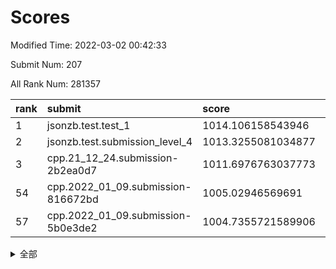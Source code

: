 # Scores

Modified Time: 2022-03-02 00:42:33

Submit Num: 207

All Rank Num: 281357

| rank |               submit               |       score        |       sigma        | pk_num |
| :--- | :--------------------------------- | :----------------- | :----------------- | :----- |
| 1    | jsonzb.test.test_1                 | 1014.106158543946  | 0.8106953233985605 | 5434   |
| 2    | jsonzb.test.submission_level_4     | 1013.3255081034877 | 0.8136206264326674 | 5430   |
| 3    | cpp.21_12_24.submission-2b2ea0d7   | 1011.6976763037773 | 0.7629147297537004 | 5440   |
| 54   | cpp.2022_01_09.submission-816672bd | 1005.02946569691   | 0.7144633984325197 | 5434   |
| 57   | cpp.2022_01_09.submission-5b0e3de2 | 1004.7355721589906 | 0.7211136882896706 | 5433   |


<details>
<summary>全部</summary>

| rank |                 submit                 |       score        |       sigma        | pk_num |
| :--- | :------------------------------------- | :----------------- | :----------------- | :----- |
| 1    | jsonzb.test.test_1                     | 1014.106158543946  | 0.8106953233985605 | 5434   |
| 2    | jsonzb.test.submission_level_4         | 1013.3255081034877 | 0.8136206264326674 | 5430   |
| 3    | cpp.21_12_24.submission-2b2ea0d7       | 1011.6976763037773 | 0.7629147297537004 | 5440   |
| 4    | gobigger.level_3.submission_level_3_10 | 1011.5116614315054 | 0.7995079042386938 | 5440   |
| 5    | gobigger.level_3.submission_level_3_36 | 1011.4798264685749 | 0.7748681172408938 | 5440   |
| 6    | gobigger.level_3.submission_level_3_41 | 1011.3385996919426 | 0.7930207076529634 | 5438   |
| 7    | gobigger.level_3.submission_level_3_25 | 1011.2731528848424 | 0.7685820991906408 | 5437   |
| 8    | gobigger.level_3.submission_level_3_40 | 1011.223139911873  | 0.7731723108482644 | 5437   |
| 9    | gobigger.level_3.submission_level_3_38 | 1011.2042304783289 | 0.7764295100023109 | 5437   |
| 10   | gobigger.level_3.submission_level_3_5  | 1011.0077303215342 | 0.7990270404766115 | 5438   |
| 11   | gobigger.level_3.submission_level_3_15 | 1010.9427047372712 | 0.7430166338914587 | 5436   |
| 12   | gobigger.level_3.submission_level_3_34 | 1010.7719552717521 | 0.7578202577741145 | 5438   |
| 13   | gobigger.level_3.submission_level_3_13 | 1010.7472060647417 | 0.7611033544047241 | 5442   |
| 14   | gobigger.level_3.submission_level_3_7  | 1010.5913941403725 | 0.7609078750910941 | 5436   |
| 15   | gobigger.level_3.submission_level_3_49 | 1010.5113945768842 | 0.7762733979662629 | 5439   |
| 16   | gobigger.level_3.submission_level_3_33 | 1010.4733882219303 | 0.7667071930229427 | 5438   |
| 17   | gobigger.level_3.submission_level_3_16 | 1010.4440405412669 | 0.7316580092541498 | 5435   |
| 18   | gobigger.level_3.submission_level_3_23 | 1010.3838397149403 | 0.7641532396923196 | 5435   |
| 19   | gobigger.level_3.submission_level_3_22 | 1010.3749949394771 | 0.7584125492392216 | 5436   |
| 20   | gobigger.level_3.submission_level_3_42 | 1010.3722598504169 | 0.7510547499309546 | 5442   |
| 21   | gobigger.level_3.submission_level_3_32 | 1010.3361770113663 | 0.7608121757121291 | 5433   |
| 22   | gobigger.level_3.submission_level_3_20 | 1010.2847038864838 | 0.7541939699747483 | 5438   |
| 23   | gobigger.level_3.submission_level_3_24 | 1010.2545757038475 | 0.7678803081414594 | 5443   |
| 24   | gobigger.level_3.submission_level_3_35 | 1010.248073281256  | 0.7508169690888863 | 5442   |
| 25   | gobigger.level_3.submission_level_3_31 | 1010.2454555636957 | 0.7500914232195476 | 5434   |
| 26   | gobigger.level_3.submission_level_3_43 | 1010.191887542434  | 0.7819683177442702 | 5432   |
| 27   | gobigger.level_3.submission_level_3_47 | 1010.1868778411833 | 0.759269377994627  | 5436   |
| 28   | gobigger.level_3.submission_level_3_21 | 1010.1264264397734 | 0.7652151822729417 | 5438   |
| 29   | gobigger.level_3.submission_level_3_12 | 1010.0899041131069 | 0.7738172402125257 | 5435   |
| 30   | gobigger.level_3.submission_level_3_44 | 1010.0613434724308 | 0.7716448909056406 | 5437   |
| 31   | gobigger.level_3.submission_level_3_46 | 1009.9681693921854 | 0.7357222784222421 | 5431   |
| 32   | gobigger.level_3.submission_level_3_2  | 1009.8231176576345 | 0.771765576336431  | 5438   |
| 33   | gobigger.level_3.submission_level_3_1  | 1009.7584739071099 | 0.7494402650521639 | 5436   |
| 34   | gobigger.level_3.submission_level_3_8  | 1009.7073025936382 | 0.7518384220919483 | 5435   |
| 35   | gobigger.level_3.submission_level_3_9  | 1009.7063458393119 | 0.7653138325971591 | 5437   |
| 36   | gobigger.level_3.submission_level_3_37 | 1009.6105016857412 | 0.7470036503380578 | 5437   |
| 37   | gobigger.level_3.submission_level_3_28 | 1009.5999295702248 | 0.7665334038392353 | 5432   |
| 38   | gobigger.level_3.submission_level_3_27 | 1009.4954875566285 | 0.7485360278789163 | 5441   |
| 39   | gobigger.level_3.submission_level_3_26 | 1009.4737534873641 | 0.7598808844877037 | 5437   |
| 40   | gobigger.level_3.submission_level_3_3  | 1009.433224364841  | 0.7618662379769353 | 5439   |
| 41   | gobigger.level_3.submission_level_3_14 | 1009.3264520110586 | 0.7554436263347779 | 5435   |
| 42   | gobigger.level_3.submission_level_3_45 | 1009.3151462621751 | 0.7347482892521165 | 5431   |
| 43   | gobigger.level_3.submission_level_3_19 | 1008.9116732149291 | 0.7565067442484329 | 5432   |
| 44   | gobigger.level_3.submission_level_3_29 | 1008.8479783326129 | 0.7792000774156447 | 5444   |
| 45   | gobigger.level_3.submission_level_3_30 | 1008.7715523057277 | 0.7439657955433899 | 5437   |
| 46   | gobigger.level_3.submission_level_3_39 | 1008.7684660468344 | 0.7383241913517764 | 5434   |
| 47   | gobigger.level_3.submission_level_3_4  | 1008.7032222488784 | 0.7587510091885328 | 5443   |
| 48   | gobigger.level_3.submission_level_3_11 | 1008.5321448260484 | 0.7330946081370856 | 5432   |
| 49   | gobigger.level_3.submission_level_3_48 | 1008.4332760052763 | 0.7576548047891807 | 5437   |
| 50   | gobigger.level_3.submission_level_3_0  | 1008.2952381625762 | 0.7385323436904242 | 5436   |
| 51   | gobigger.level_3.submission_level_3_18 | 1008.1537833568254 | 0.7381546043275826 | 5433   |
| 52   | gobigger.level_3.submission_level_3_17 | 1007.9646023529671 | 0.7421267762889916 | 5438   |
| 53   | gobigger.level_3.submission_level_3_6  | 1007.7469271589093 | 0.7461139564654848 | 5440   |
| 54   | cpp.2022_01_09.submission-816672bd     | 1005.02946569691   | 0.7144633984325197 | 5434   |
| 55   | gobigger.level_1.submission_level_1_37 | 1004.8501682092856 | 0.7260474444812007 | 5437   |
| 56   | gobigger.level_1.submission_level_1_11 | 1004.7666364774711 | 0.7352940735227318 | 5438   |
| 57   | cpp.2022_01_09.submission-5b0e3de2     | 1004.7355721589906 | 0.7211136882896706 | 5433   |
| 58   | gobigger.level_1.submission_level_1_14 | 1004.6356821899423 | 0.7285027432884638 | 5439   |
| 59   | gobigger.level_1.submission_level_1_24 | 1004.5831827173425 | 0.7067230960580007 | 5435   |
| 60   | gobigger.level_1.submission_level_1_49 | 1004.4452737459586 | 0.7021341743400039 | 5438   |
| 61   | gobigger.level_1.submission_level_1_4  | 1004.2658272447551 | 0.6980983974946959 | 5441   |
| 62   | gobigger.level_1.submission_level_1_46 | 1004.2360674353491 | 0.7184606640118415 | 5435   |
| 63   | gobigger.level_1.submission_level_1_27 | 1004.1629050964546 | 0.7190549515114408 | 5430   |
| 64   | gobigger.level_1.submission_level_1_8  | 1004.1569938207379 | 0.7286766371852464 | 5438   |
| 65   | gobigger.level_1.submission_level_1_48 | 1004.1208641875644 | 0.7067247546860258 | 5436   |
| 66   | gobigger.level_1.submission_level_1_7  | 1004.0796478191348 | 0.713908414137494  | 5437   |
| 67   | gobigger.level_1.submission_level_1_10 | 1004.0580664232185 | 0.7260496940850356 | 5439   |
| 68   | gobigger.level_1.submission_level_1_26 | 1004.0555004790699 | 0.7211490994026865 | 5436   |
| 69   | gobigger.level_1.submission_level_1_21 | 1003.7474673494895 | 0.7231448140491217 | 5448   |
| 70   | gobigger.level_1.submission_level_1_44 | 1003.7269933228905 | 0.7124701968293196 | 5442   |
| 71   | gobigger.level_1.submission_level_1_28 | 1003.7241759215827 | 0.7209015138271558 | 5439   |
| 72   | gobigger.level_1.submission_level_1_13 | 1003.6685431266427 | 0.7008292605872517 | 5440   |
| 73   | gobigger.level_1.submission_level_1_31 | 1003.6125599580489 | 0.7168028251648808 | 5439   |
| 74   | gobigger.level_1.submission_level_1_30 | 1003.5473306279883 | 0.7142385871866801 | 5439   |
| 75   | gobigger.level_1.submission_level_1_5  | 1003.4714401425975 | 0.7132457296662615 | 5437   |
| 76   | gobigger.level_1.submission_level_1_43 | 1003.4586342974751 | 0.7043177775669781 | 5429   |
| 77   | gobigger.level_1.submission_level_1_32 | 1003.3761889744978 | 0.7234277035630146 | 5437   |
| 78   | gobigger.level_1.submission_level_1_35 | 1003.3721314701378 | 0.7270794202188074 | 5437   |
| 79   | gobigger.level_1.submission_level_1_9  | 1003.3625798052873 | 0.7088815496155201 | 5433   |
| 80   | gobigger.level_1.submission_level_1_20 | 1003.3466834713392 | 0.7115251359802586 | 5435   |
| 81   | gobigger.level_1.submission_level_1_38 | 1003.3318469010254 | 0.7191023450125373 | 5436   |
| 82   | gobigger.level_1.submission_level_1_1  | 1003.3008787883546 | 0.7139324357975898 | 5438   |
| 83   | gobigger.level_1.submission_level_1_22 | 1003.2641714681536 | 0.7097029579250136 | 5438   |
| 84   | gobigger.level_1.submission_level_1_41 | 1003.2189487178337 | 0.7131996288446072 | 5436   |
| 85   | gobigger.level_1.submission_level_1_25 | 1003.1767566184833 | 0.7246147010867413 | 5438   |
| 86   | gobigger.level_1.submission_level_1_34 | 1003.1626913036284 | 0.7068826708566318 | 5436   |
| 87   | gobigger.level_1.submission_level_1_17 | 1003.133477849936  | 0.7194113185635088 | 5437   |
| 88   | gobigger.level_1.submission_level_1_18 | 1003.0360309816886 | 0.7202456406704807 | 5432   |
| 89   | gobigger.level_1.submission_level_1_15 | 1002.9682857234076 | 0.7144139128068642 | 5433   |
| 90   | gobigger.level_1.submission_level_1_16 | 1002.9014882396372 | 0.7137152577901058 | 5437   |
| 91   | gobigger.level_1.submission_level_1_36 | 1002.8944182574236 | 0.7210079891720929 | 5441   |
| 92   | gobigger.level_1.submission_level_1_19 | 1002.8915052741849 | 0.7102311562642795 | 5435   |
| 93   | gobigger.level_1.submission_level_1_33 | 1002.8572970103243 | 0.7099767634990848 | 5435   |
| 94   | gobigger.level_1.submission_level_1_29 | 1002.8466309782264 | 0.7323034430215474 | 5440   |
| 95   | gobigger.level_1.submission_level_1_2  | 1002.7800604089249 | 0.722619757343988  | 5444   |
| 96   | gobigger.level_1.submission_level_1_45 | 1002.71765708061   | 0.707546417006138  | 5438   |
| 97   | gobigger.level_1.submission_level_1_40 | 1002.6740729634822 | 0.714619457772152  | 5439   |
| 98   | gobigger.level_1.submission_level_1_47 | 1002.4913507953005 | 0.714337101795912  | 5437   |
| 99   | gobigger.level_1.submission_level_1_3  | 1002.4383869089612 | 0.7170179908015689 | 5440   |
| 100  | gobigger.level_1.submission_level_1_0  | 1002.4146434080197 | 0.7152599362539103 | 5437   |
| 101  | gobigger.level_1.submission_level_1_6  | 1002.2945442682553 | 0.7080661782871372 | 5438   |
| 102  | gobigger.level_1.submission_level_1_12 | 1002.2519555465665 | 0.7180194349410869 | 5442   |
| 103  | gobigger.level_1.submission_level_1_39 | 1001.9492259036514 | 0.7119757223819312 | 5441   |
| 104  | gobigger.level_1.submission_level_1_23 | 1001.8159366439501 | 0.706655246970748  | 5436   |
| 105  | gobigger.level_1.submission_level_1_42 | 1001.6426875581635 | 0.7219162767460172 | 5443   |
| 106  | gobigger.random.submission_random_19   | 997.8085995543779  | 0.7018406406642193 | 5441   |
| 107  | gobigger.random.submission_random_18   | 997.5740726384097  | 0.7203177400565647 | 5432   |
| 108  | gobigger.random.submission_random_11   | 996.9965138653613  | 0.7195905498691444 | 5437   |
| 109  | gobigger.random.submission_random_34   | 996.9401732261995  | 0.6963379959415227 | 5436   |
| 110  | gobigger.random.submission_random_10   | 996.8709219618572  | 0.7061758750409572 | 5437   |
| 111  | gobigger.random.submission_random_1    | 996.8522227031241  | 0.7185862287883673 | 5434   |
| 112  | gobigger.random.submission_random_13   | 996.8309216625074  | 0.7015337342576371 | 5442   |
| 113  | gobigger.random.submission_random_9    | 996.6431159818325  | 0.7167910537793777 | 5437   |
| 114  | gobigger.random.submission_random_37   | 996.6204151025826  | 0.7130082033539791 | 5431   |
| 115  | gobigger.random.submission_random_47   | 996.4992737449749  | 0.713504915122246  | 5435   |
| 116  | gobigger.random.submission_random_5    | 996.465219652116   | 0.717957328682679  | 5435   |
| 117  | gobigger.random.submission_random_38   | 996.4487300510991  | 0.7142461576344477 | 5436   |
| 118  | gobigger.random.submission_random_28   | 996.4323845551618  | 0.7025951560297785 | 5434   |
| 119  | gobigger.random.submission_random_7    | 996.4319104176632  | 0.7135266138191628 | 5435   |
| 120  | gobigger.random.submission_random_41   | 996.421219483515   | 0.7015843385538807 | 5436   |
| 121  | gobigger.random.submission_random_44   | 996.4173952185339  | 0.7182776522821835 | 5436   |
| 122  | gobigger.random.submission_random_26   | 996.3575899063771  | 0.7268854951135313 | 5442   |
| 123  | gobigger.random.submission_random_27   | 996.3492370045922  | 0.70633341303326   | 5438   |
| 124  | gobigger.random.submission_random_49   | 996.3443771546712  | 0.7093755207217641 | 5438   |
| 125  | gobigger.random.submission_random_16   | 996.3063370207713  | 0.6975233003911305 | 5442   |
| 126  | gobigger.random.submission_random_42   | 996.2801305912203  | 0.7075472332492914 | 5433   |
| 127  | gobigger.random.submission_random_29   | 996.2719870096706  | 0.7014647377712347 | 5438   |
| 128  | gobigger.random.submission_random_39   | 996.2627270750041  | 0.7207916433392075 | 5435   |
| 129  | gobigger.random.submission_random_14   | 996.2287749556596  | 0.7194332727444935 | 5428   |
| 130  | gobigger.random.submission_random_48   | 996.1684286659939  | 0.7101746858970462 | 5433   |
| 131  | gobigger.random.submission_random_12   | 996.0508903367689  | 0.7135461417590208 | 5438   |
| 132  | gobigger.random.submission_random_32   | 996.0440762878927  | 0.710006540314245  | 5438   |
| 133  | gobigger.random.submission_random_24   | 996.0195349494478  | 0.7022050789752129 | 5440   |
| 134  | gobigger.random.submission_random_46   | 995.9999152645636  | 0.7138097255862862 | 5438   |
| 135  | gobigger.random.submission_random_40   | 995.9908274229183  | 0.7059336988459651 | 5441   |
| 136  | gobigger.random.submission_random_22   | 995.9445410410025  | 0.7098625764545289 | 5438   |
| 137  | gobigger.random.submission_random_23   | 995.9413204544365  | 0.7319574245776048 | 5435   |
| 138  | gobigger.random.submission_random_21   | 995.8640751885246  | 0.7063543648461447 | 5434   |
| 139  | gobigger.random.submission_random_25   | 995.835300353039   | 0.707229104335784  | 5443   |
| 140  | gobigger.random.submission_random_17   | 995.7035353707458  | 0.7045489954443717 | 5441   |
| 141  | gobigger.random.submission_random_0    | 995.6418079851625  | 0.7135946313340149 | 5443   |
| 142  | gobigger.random.submission_random_6    | 995.5718626513817  | 0.711179482905171  | 5432   |
| 143  | gobigger.random.submission_random_30   | 995.5513827733439  | 0.7265009556168417 | 5437   |
| 144  | gobigger.random.submission_random_8    | 995.3507882158164  | 0.7108885474641028 | 5436   |
| 145  | gobigger.random.submission_random_45   | 995.3500736437566  | 0.7060838008491385 | 5439   |
| 146  | gobigger.random.submission_random_3    | 995.3119616788467  | 0.7081233114214968 | 5443   |
| 147  | gobigger.random.submission_random_15   | 995.1688377154235  | 0.7170894221722032 | 5434   |
| 148  | gobigger.random.submission_random_33   | 995.1663220014317  | 0.7117770930064714 | 5437   |
| 149  | gobigger.random.submission_random_43   | 995.06033965844    | 0.7110117004441122 | 5436   |
| 150  | gobigger.random.submission_random_31   | 995.0256149965506  | 0.7108840758769712 | 5431   |
| 151  | gobigger.random.submission_random_36   | 994.9510007965958  | 0.7143695725289295 | 5436   |
| 152  | gobigger.random.submission_random_4    | 994.9133750800072  | 0.7143882255460196 | 5440   |
| 153  | gobigger.random.submission_random_20   | 994.8162731513144  | 0.7149145383160455 | 5440   |
| 154  | gobigger.random.submission_random_2    | 994.4453725830518  | 0.7221145566853241 | 5431   |
| 155  | gobigger.random.submission_random_35   | 994.4075814749775  | 0.7139280098087745 | 5436   |
| 156  | gobigger.level_2.submission_level_2_19 | 994.0170272641618  | 0.7385387826498928 | 5438   |
| 157  | gobigger.level_2.submission_level_2_48 | 994.0099981365134  | 0.7216665634404623 | 5434   |
| 158  | gobigger.level_2.submission_level_2_31 | 993.7740016285471  | 0.7340379230742132 | 5438   |
| 159  | gobigger.level_2.submission_level_2_10 | 993.5262227643498  | 0.7415377397039611 | 5438   |
| 160  | gobigger.level_2.submission_level_2_18 | 993.4255435669064  | 0.7347024153412108 | 5440   |
| 161  | gobigger.level_2.submission_level_2_20 | 993.3087811894397  | 0.7359075581088738 | 5439   |
| 162  | gobigger.level_2.submission_level_2_32 | 993.3039108766092  | 0.7411102249627316 | 5442   |
| 163  | gobigger.level_2.submission_level_2_0  | 993.2698526561907  | 0.7436286243108643 | 5432   |
| 164  | gobigger.level_2.submission_level_2_2  | 993.2137062676304  | 0.7426712903876185 | 5432   |
| 165  | gobigger.level_2.submission_level_2_8  | 993.0515567244953  | 0.7390499536948356 | 5438   |
| 166  | gobigger.level_2.submission_level_2_25 | 993.0471690756634  | 0.7407711129629219 | 5434   |
| 167  | gobigger.level_2.submission_level_2_28 | 993.0177335787457  | 0.7300199105038907 | 5439   |
| 168  | gobigger.level_2.submission_level_2_9  | 992.9485387638359  | 0.7277262726526407 | 5432   |
| 169  | gobigger.level_2.submission_level_2_3  | 992.9010450589923  | 0.7348395639877694 | 5435   |
| 170  | gobigger.level_2.submission_level_2_21 | 992.8435324854023  | 0.7289683586978143 | 5433   |
| 171  | gobigger.level_2.submission_level_2_27 | 992.7357269350799  | 0.7382935671719483 | 5437   |
| 172  | gobigger.level_2.submission_level_2_11 | 992.7108714997835  | 0.7495336085514717 | 5439   |
| 173  | gobigger.level_2.submission_level_2_44 | 992.6229407997927  | 0.7469163607304061 | 5437   |
| 174  | gobigger.level_2.submission_level_2_7  | 992.53616431998    | 0.7492038189013256 | 5437   |
| 175  | gobigger.level_2.submission_level_2_12 | 992.4257137000959  | 0.7532953044963497 | 5440   |
| 176  | gobigger.level_2.submission_level_2_22 | 992.3144753226277  | 0.7505937488900895 | 5438   |
| 177  | gobigger.level_2.submission_level_2_24 | 992.1876692498068  | 0.7425437957360485 | 5436   |
| 178  | gobigger.level_2.submission_level_2_23 | 992.1180884211147  | 0.7541653738375358 | 5446   |
| 179  | gobigger.level_2.submission_level_2_41 | 992.1178682065678  | 0.748908903571745  | 5439   |
| 180  | gobigger.level_2.submission_level_2_33 | 991.9823958500809  | 0.7534448417559695 | 5435   |
| 181  | gobigger.level_2.submission_level_2_16 | 991.9597269721698  | 0.743441488838212  | 5426   |
| 182  | gobigger.level_2.submission_level_2_15 | 991.9249306162408  | 0.7377868548429881 | 5436   |
| 183  | gobigger.level_2.submission_level_2_46 | 991.8201752841154  | 0.7735179604649337 | 5435   |
| 184  | gobigger.level_2.submission_level_2_30 | 991.6603028644085  | 0.7551407719735471 | 5439   |
| 185  | gobigger.level_2.submission_level_2_38 | 991.6513240231312  | 0.7411918902197036 | 5431   |
| 186  | gobigger.level_2.submission_level_2_34 | 991.6502263940368  | 0.7377577813711327 | 5437   |
| 187  | gobigger.level_2.submission_level_2_6  | 991.487820255787   | 0.7705470411195037 | 5433   |
| 188  | gobigger.level_2.submission_level_2_5  | 991.4362114206745  | 0.7485117093173965 | 5435   |
| 189  | gobigger.level_2.submission_level_2_42 | 991.3654608484587  | 0.7492331169825188 | 5437   |
| 190  | gobigger.level_2.submission_level_2_35 | 991.3455671539222  | 0.7554554953604943 | 5438   |
| 191  | gobigger.level_2.submission_level_2_40 | 991.3390062007082  | 0.7676993750902085 | 5437   |
| 192  | gobigger.level_2.submission_level_2_17 | 991.1953704703163  | 0.7490674263665986 | 5437   |
| 193  | gobigger.level_2.submission_level_2_47 | 991.1561021958827  | 0.7659532857793735 | 5435   |
| 194  | gobigger.level_2.submission_level_2_49 | 991.1249974995296  | 0.7696142877020192 | 5435   |
| 195  | gobigger.level_2.submission_level_2_29 | 990.8402097729406  | 0.7494328869468778 | 5431   |
| 196  | gobigger.level_2.submission_level_2_36 | 990.7682202321613  | 0.7580083750639235 | 5438   |
| 197  | gobigger.level_2.submission_level_2_14 | 990.7646358903198  | 0.7646597097282883 | 5435   |
| 198  | gobigger.level_2.submission_level_2_37 | 990.7071298019656  | 0.7819938967662279 | 5434   |
| 199  | gobigger.level_2.submission_level_2_13 | 990.6187856784392  | 0.7565567298067397 | 5436   |
| 200  | gobigger.level_2.submission_level_2_45 | 990.5908122546177  | 0.7786335011059875 | 5440   |
| 201  | gobigger.level_2.submission_level_2_4  | 990.494067225564   | 0.7757112206381198 | 5440   |
| 202  | gobigger.level_2.submission_level_2_39 | 990.4574122165536  | 0.7785441965791574 | 5436   |
| 203  | gobigger.level_2.submission_level_2_43 | 990.3673971267006  | 0.7538819124840079 | 5438   |
| 204  | gobigger.level_2.submission_level_2_1  | 990.015521818492   | 0.7752113485062737 | 5432   |
| 205  | gobigger.level_2.submission_level_2_26 | 989.5025063347309  | 0.7859849944189405 | 5439   |
| 206  | gobigger.none.submission_none_0        | 978.3332258959225  | 1.2638714500791035 | 5437   |
| 207  | gobigger.none.submission_none_1        | 976.1999622718693  | 1.4720512657048392 | 5439   |

</details>